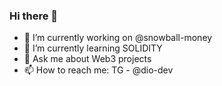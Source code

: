 ### Hi there 👋

- 🔭 I’m currently working on @snowball-money
- 🌱 I’m currently learning SOLIDITY
- 💬 Ask me about Web3 projects
- 📫 How to reach me: TG - @dio-dev

